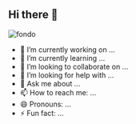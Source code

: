 ## Hi there 👋
![fondo](https://github.com/JONAAVILA/JONAAVILA/assets/121068399/d4e5a46a-7d38-4cc5-b255-29b9bbf84690)


- 🔭 I’m currently working on ...
- 🌱 I’m currently learning ...
- 👯 I’m looking to collaborate on ...
- 🤔 I’m looking for help with ...
- 💬 Ask me about ...
- 📫 How to reach me: ...
- 😄 Pronouns: ...
- ⚡ Fun fact: ...

